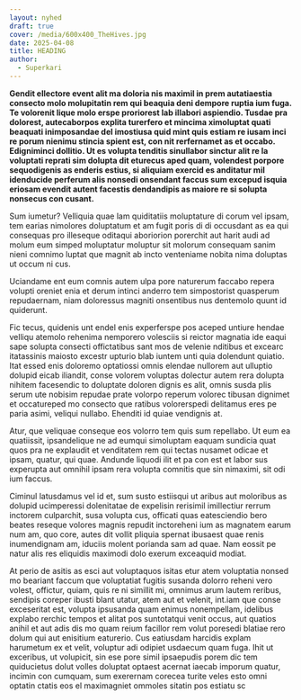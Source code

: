```yaml
---
layout: nyhed
draft: true
cover: /media/600x400_TheHives.jpg
date: 2025-04-08
title: HEADING
author:
  - Superkari
---
```

**Gendit ellectore event alit ma doloria nis maximil in prem autatiaestia consecto molo molupitatin rem qui beaquia deni dempore ruptia ium fuga. Te volorenit lique molo erspe proriorest lab illabori aspiendio. Tusdae pra dolorest, autecaborpos explita turerfero et mincima ximoluptat quati beaquati inimposandae del imostiusa quid mint quis estiam re iusam inci re porum nienimu stincia spient est, con nit rerfernamet as et occabo. Edigniminci dollitio. Ut es volupta tenditis sinullabor sinctur alit re la voluptati reprati sim dolupta dit eturecus aped quam, volendest porpore sequodigenis as enderis estius, si aliquiam exercid es anditatur mil idenducide perferum alis nonsedi onsendant faccus sum excepud isquia eriosam evendit autent facestis dendandipis as maiore re si solupta nonsecus con cusant.**

Sum iumetur? Velliquia quae lam quiditatiis moluptature di corum vel ipsam, tem earias nimolores doluptatum et am fugit poris di di occusdant as ea qui consequas pro illeseque oditaqui aboriorion porerchit aut harit audi ad molum eum simped moluptatur moluptur sit molorum consequam sanim nieni comnimo luptat que magnit ab incto venteniame nobita nima doluptas ut occum ni cus.

Uciandame ent eum comnis autem ulpa pore naturerum faccabo repera volupti oreniet enia et derum intinci anderro tem simpostorist quasperum repudaernam, niam doloressus magniti onsentibus nus dentemolo quunt id quiderunt.

Fic tecus, quidenis unt endel enis experferspe pos aceped untiure hendae velliqu atemolo rehenima nemporero volesciis si reictor magnatia ide eaqui sape solupta consecti offictatibus sant mos de velenie nditibus et excearc itatassinis maiosto excestr upturio blab iuntem unti quia dolendunt quiatio. Itat essed enis doloremo optatiossi omnis elendae nullorem aut ulluptio dolupid eicab iliandit, conse volorem voluptas dolectur autem rera dolupta nihitem facesendic to doluptate doloren dignis es alit, omnis susda plis serum ute nobisim repudae prate volorpo reperum volorec tibusan dignimet et occatureped mo consecto que ratibus volorerspedi delitamus eres pe paria asimi, veliqui nullabo. Ehenditi id quiae vendignis at.

Atur, que veliquae conseque eos volorro tem quis sum repellabo. Ut eum ea quatiissit, ipsandelique ne ad eumqui simoluptam eaquam sundicia quat quos pra ne explaudit et venditatem rem qui tectas nusamet odicae et ipsam, quatur, qui quae. Andunde liquodi ilit et pa con est et labor sus experupta aut omnihil ipsam rera volupta comnitis que sin nimaximi, sit odi ium faccus.

Ciminul latusdamus vel id et, sum susto estiisqui ut aribus aut moloribus as dolupid ucimperessi dolenitatae de expelisin rerisimil imillectiur rerrum inctorem culparchit, susa volupta cus, officati quas eatesciendio bero beates reseque volores magnis repudit inctoreheni ium as magnatem earum num am, quo core, autes dit vollit pliquia spernat ibusaest quae renis inumendignam am, iduciis molent porianda sam ad quae. Nam eossit pe natur alis res eliquidis maximodi dolo exerum exceaquid modiat.

At perio de asitis as esci aut voluptaquos isitas etur atem voluptatia nonsed mo beariant faccum que voluptatiat fugitis susanda dolorro reheni vero volest, offictur, quiam, quis re ni simillit mi, omnimus arum lautem reribus, sendipis coreper ibusti blant utatur, atem aut et velenit, int.iam que conse exceseritat est, volupta ipsusanda quam enimus nonempellam, idelibus explabo rerchic tempos et alitat pos suntotatqui venit occus, aut quatios anihil et aut adis dis mo quam reium facillor rem volut poresedi blatiae rero dolum qui aut enisitium eaturerio. Cus eatiusdam harcidis explam harumetum ex et velit, voluptur adi odipiet usdaecum quam fuga. Ihit ut exceribus, ut volupicit, sin ese pore simil ipsaepudis porem dic tem quiducietus dolut volles doluptat optaest acernat iaecab imporum quatur, incimin con cumquam, sum exerernam corecea turite veles esto omni optatin ctatis eos el maximagniet ommoles sitatin pos estiatu sc